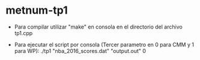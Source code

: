 # metnum-tp1
- Para compilar utilizar "make" en consola en el directorio del archivo tp1.cpp

- Para ejecutar el script por consola (Tercer parametro en 0 para CMM y 1 para WP):
	./tp1 "nba_2016_scores.dat" "output.out" 0

